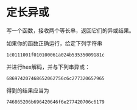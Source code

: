 # 定长异或

写一个函数，接收两个等长串，返回它们的异或结果。

如果你的函数正确运行，给定下列字符串

```
1c0111001f010100061a024b53535009181c
```

并进行hex解码，并与下列串异或：

```
686974207468652062756c6c277320657965
```

得到的结果应当为

```
746865206b696420646f6e277420706c6179
```